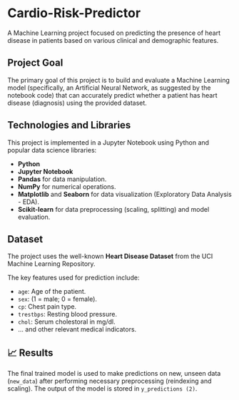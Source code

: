 # Cardio-Risk-Predictor 

A Machine Learning project focused on predicting the presence of heart disease in patients based on various clinical and demographic features.

## Project Goal

The primary goal of this project is to build and evaluate a Machine Learning model (specifically, an Artificial Neural Network, as suggested by the notebook code) that can accurately predict whether a patient has heart disease (diagnosis) using the provided dataset.

## Technologies and Libraries

This project is implemented in a Jupyter Notebook using Python and popular data science libraries:

* **Python**
* **Jupyter Notebook**
* **Pandas** for data manipulation.
* **NumPy** for numerical operations.
* **Matplotlib** and **Seaborn** for data visualization (Exploratory Data Analysis - EDA).
* **Scikit-learn** for data preprocessing (scaling, splitting) and model evaluation.

## Dataset

The project uses the well-known **Heart Disease Dataset** from the UCI Machine Learning Repository.

The key features used for prediction include:
* `age`: Age of the patient.
* `sex`: (1 = male; 0 = female).
* `cp`: Chest pain type.
* `trestbps`: Resting blood pressure.
* `chol`: Serum cholestoral in mg/dl.
* ... and other relevant medical indicators.

## 📈 Results

The final trained model is used to make predictions on new, unseen data (`new_data`) after performing necessary preprocessing (reindexing and scaling). The output of the model is stored in `y_predictions (2)`. 

